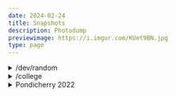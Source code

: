```yaml
---
date: 2024-02-24
title: Snapshots
description: Photodump
previewimage: https://i.imgur.com/KUet9BN.jpg
type: page
---
```


<details>

<summary>/dev/random</summary>

<div class="image-grid">

<img loading="lazy" alt="Food menu" src="https://i.imgur.com/ejDRsdi.jpg">

<img loading="lazy" alt="Another laptop shot" src="https://i.imgur.com/BqWCGqP.jpg">

<img loading="lazy" alt="IKEA directions" src="https://i.imgur.com/553LQoC.jpg">

<img loading="lazy" alt="IKEA Price sign" src="https://i.imgur.com/PukycFJ.jpg">

<img loading="lazy" alt="IKEA Storage Space and a crane" src="https://i.imgur.com/RpA1Tbf.jpg">

<img loading="lazy" alt="Keychron in some nice lighting" src="https://i.imgur.com/mroJJik.jpg">

<img loading="lazy" alt="Black and white rocks" src="https://i.imgur.com/sMMx1f0.jpg">


<img loading="lazy" alt="Keychron K2 V2" src="https://i.imgur.com/NVUKPKO.jpg">

<img loading="lazy" alt="Cannon Rebel struggles" src="https://i.imgur.com/r1W9ohZ.jpg">

<img loading="lazy" alt="Pondicherry Villa" src="https://i.imgur.com/Pu176PH.jpg">

<img loading="lazy" alt="Ikea Bengaluru storage" src="https://i.imgur.com/HZ3hHs0.jpg">

</div>

</details>


<details>

<summary>/college</summary>

<div class="image-grid">

<!--[Shot down wall](https://i.imgur.com/4aCMwYW.jpg)-->

<!--[Window through the fort](https://i.imgur.com/A7OPUuM.jpg)-->

<img loading="lazy" alt="Ghat descent on west cost" src="https://i.imgur.com/agAwA6L.jpg">

<img loading="lazy" alt="Hole in the Wall in Kormangala is a vibe!" src="https://i.imgur.com/zLDGtul.jpg">

<img loading="lazy" alt="Vidhan Soudha, which ive surprisingly never even after spending my whole life here" src="https://i.imgur.com/ohigp5U.jpg">

<img loading="lazy" alt="Frist go meetup in bangalore with Sudhir and Nathan" src="https://i.imgur.com/G0JYhn1.jpg">

<img loading="lazy" alt="Blurry snap from foss talk" src="https://i.imgur.com/7OAa8tn.jpg">

<img loading="lazy" alt="First hackathon - hacknite" src="https://i.imgur.com/Yg3di6k.jpg">

<img loading="lazy" alt="Foss talk with friends" src="https://i.imgur.com/WGTr4Wq.jpg">

<img loading="lazy" alt="The sexy mall" src="https://i.imgur.com/UbeGLEd.jpg">

<img loading="lazy" alt="The sexy mall with a tree" src="https://i.imgur.com/W4cJO40.jpg">

<img loading="lazy" alt="Project expo presentation" src="https://i.imgur.com/JjjO75w.png">

<img loading="lazy" alt="BeReal inside another" src="https://i.imgur.com/5HPnfMy.jpg">

</div>

</details>


<details>

<summary>Pondicherry 2022</summary>

<div class="image-grid">

![Pondi costal drive](https://i.imgur.com/EdVqF3s.jpg)

![Pondi costal view](https://i.imgur.com/K5RGcQI.jpg)

![Hillside drive](https://i.imgur.com/KUet9BN.jpg)

![Peaky hills](https://i.imgur.com/h5S0i45.jpg)

![Bay of bengal from a window with some trees](https://i.imgur.com/cgACPjM.jpg)

![Bay of bengal from a window](https://i.imgur.com/rwB61P4.jpg)

![More hills in tamil nadu](https://i.imgur.com/NTrFuRn.jpg)

![Railway Station](https://i.imgur.com/GJIXTg4.jpg)

</div>

</details>
